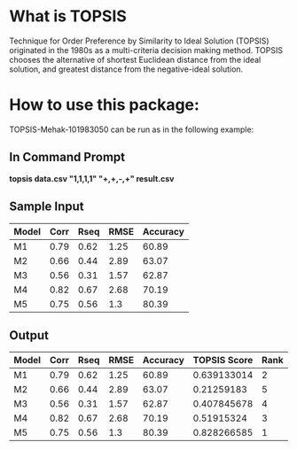 # What is TOPSIS
Technique for Order Preference by Similarity to Ideal Solution (TOPSIS) originated in the 1980s as a multi-criteria decision making method. TOPSIS chooses the alternative of shortest Euclidean distance from the ideal solution, and greatest distance from the negative-ideal solution.

# How to use this package:
TOPSIS-Mehak-101983050 can be run as in the following example:

## **In Command Prompt**

 **topsis data.csv "1,1,1,1" "+,+,-,+" result.csv**

## Sample Input

Model | Corr | Rseq | RMSE | Accuracy 
--- | --- | --- | --- |--- 
M1|0.79|0.62|1.25|60.89|
M2|0.66|0.44|2.89|63.07|
M3|0.56|0.31|1.57|62.87|
M4|0.82|0.67|2.68|70.19|
M5|0.75|0.56|1.3|80.39|

## Output
Model | Corr | Rseq | RMSE | Accuracy | TOPSIS Score | Rank
--- | --- | --- | --- | --- | --- | ---
M1|0.79|0.62|1.25|60.89|0.639133014|2
M2|0.66|0.44|2.89|63.07|0.21259183|5
M3|0.56|0.31|1.57|62.87|0.407845678|4
M4|0.82|0.67|2.68|70.19|0.51915324|3
M5|0.75|0.56|1.3|80.39|0.828266585|1



